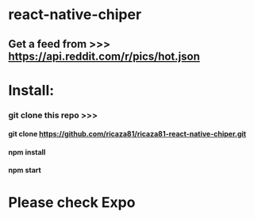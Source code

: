 # react-native-chiper

## Get a feed from >>> https://api.reddit.com/r/pics/hot.json

# Install:
### git clone this repo >>> 
#### git clone https://github.com/ricaza81/ricaza81-react-native-chiper.git
#### npm install
#### npm start

# Please check Expo
